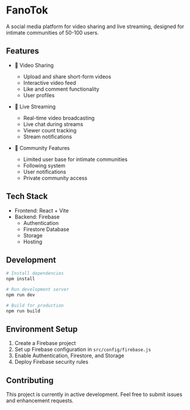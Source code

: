 # FanoTok

A social media platform for video sharing and live streaming, designed for intimate communities of 50-100 users.

## Features

- 🎥 Video Sharing
  - Upload and share short-form videos
  - Interactive video feed
  - Like and comment functionality
  - User profiles

- 🔴 Live Streaming
  - Real-time video broadcasting
  - Live chat during streams
  - Viewer count tracking
  - Stream notifications

- 👥 Community Features
  - Limited user base for intimate communities
  - Following system
  - User notifications
  - Private community access

## Tech Stack

- Frontend: React + Vite
- Backend: Firebase
  - Authentication
  - Firestore Database
  - Storage
  - Hosting

## Development

```bash
# Install dependencies
npm install

# Run development server
npm run dev

# Build for production
npm run build
```

## Environment Setup

1. Create a Firebase project
2. Set up Firebase configuration in `src/config/firebase.js`
3. Enable Authentication, Firestore, and Storage
4. Deploy Firebase security rules

## Contributing

This project is currently in active development. Feel free to submit issues and enhancement requests.
